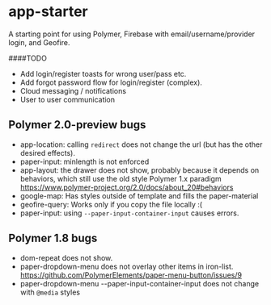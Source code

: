 # app-starter
A starting point for using Polymer, Firebase with email/username/provider login, and Geofire.

####TODO
* Add login/register toasts for wrong user/pass etc.
* Add forgot password flow for login/register (complex).
* Cloud messaging / notifications
* User to user communication

## Polymer 2.0-preview bugs
* app-location: calling `redirect` does not change the url (but has the other desired effects).
* paper-input: minlength is not enforced
* app-layout: the drawer does not show, probably because it depends on behaviors,
  which still use the old style Polymer 1.x paradigm
  https://www.polymer-project.org/2.0/docs/about_20#behaviors
* google-map: Has styles outside of template and fills the paper-material
* geofire-query: Works only if you copy the file locally  :(
* paper-input: using `--paper-input-container-input` causes errors.

## Polymer 1.8 bugs
* dom-repeat does not show.
* paper-dropdown-menu does not overlay other items in iron-list.
  https://github.com/PolymerElements/paper-menu-button/issues/9
* paper-dropdown-menu --paper-input-container-input does not change with `@media` styles

